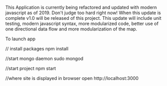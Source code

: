 This Application is currently being refactored and updated with modern javascript as of 2019. Don't judge too hard right now! When this update is complete v1.0 will be released of this project. This update will include unit testing, modern javascript syntax, more modularized code, better use of one directional data flow and more modularization of the map.

To launch app

// install packages
npm install

//start mongo daemon
sudo mongod

//start project
npm start

//where site is displayed in browser
open http://localhost:3000
